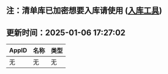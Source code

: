 ## 注：清单库已加密想要入库请使用 ([入库工具](https://github.com/BlankTMing/ManifestAutoUpdate/releases))

## 更新时间：2025-01-06 17:27:02
| AppID | 名称 | 类型  |
| :-------------------- | :----------------------------- | :----------- |
| 无 | 无 | 无 |
